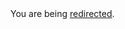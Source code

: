 <html><body>You are being <a href="https://dan.cunning.cc/living/speaking-outside-yourself.html.md">redirected</a>.</body></html>